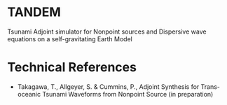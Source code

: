 # TANDEM
Tsunami Adjoint simulator for Nonpoint sources and Dispersive wave equations on a self-gravitating Earth Model

# Technical References
- Takagawa, T., Allgeyer, S. & Cummins, P., Adjoint Synthesis for Trans-oceanic Tsunami Waveforms from Nonpoint Source (in preparation) 

